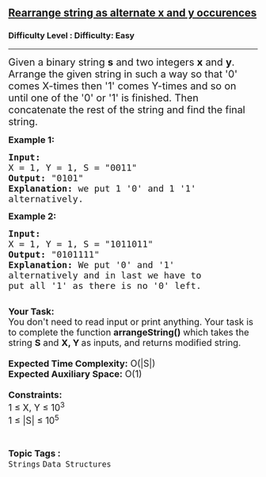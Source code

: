 <h2><a href="https://www.geeksforgeeks.org/problems/rearrange-string-as-alternate-x-and-y-occurences3835/1?page=2&category=Strings&status=unsolved,attempted&sortBy=accuracy">Rearrange string as alternate x and y occurences</a></h2><h3>Difficulty Level : Difficulty: Easy</h3><hr><div class="problems_problem_content__Xm_eO"><p><span style="font-size: 20px;">Given a binary string <strong>s</strong> and two integers <strong>x</strong> and <strong>y</strong>. Arrange the given string in such a way so that '0' comes X-times then '1' comes Y-times and so on until one of the '0' or '1' is finished. Then concatenate the rest of the string and find the final string.</span></p>
<p><strong><span style="font-size: 18px;">Example 1:</span></strong></p>
<pre><span style="font-size: 18px;"><strong>Input:</strong>
X = 1, Y = 1, S = "0011"
<strong>Output: </strong>"0101"
<strong>Explanation:</strong> we put 1 '0' and 1 '1'
alternatively.
</span></pre>
<p><strong><span style="font-size: 18px;">Example 2:</span></strong></p>
<pre><span style="font-size: 18px;"><strong>Input:</strong>
X = 1, Y = 1, S = "1011011"
<strong>Output:</strong> "0101111"
<strong>Explanation:</strong> We put '0' and '1' 
alternatively and in last we have to
put all '1' as there is no '0' left.</span>
</pre>
<p><br><span style="font-size: 18px;"><strong>Your Task:&nbsp;&nbsp;</strong><br>You don't need to read input or print anything. Your task is to complete the function&nbsp;<strong>arrangeString()</strong>&nbsp;which takes the string <strong>S</strong> and <strong>X, Y&nbsp;</strong>as inputs, and returns modified string.<br><br><strong>Expected Time Complexity:</strong>&nbsp;O(|S|)<br><strong>Expected Auxiliary Space:</strong>&nbsp;O(1)<br><br><strong>Constraints:</strong><br>1 ≤ X, Y ≤ 10<sup>3</sup><br>1 ≤ |S| ≤ 10<sup>5</sup></span></p></div><br><p><span style=font-size:18px><strong>Topic Tags : </strong><br><code>Strings</code>&nbsp;<code>Data Structures</code>&nbsp;